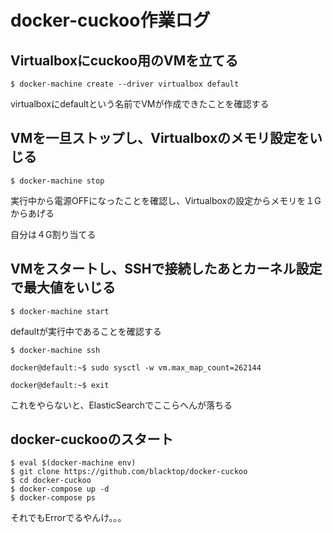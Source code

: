 # docker-cuckoo作業ログ

## Virtualboxにcuckoo用のVMを立てる

```
$ docker-machine create --driver virtualbox default
```

virtualboxにdefaultという名前でVMが作成できたことを確認する


## VMを一旦ストップし、Virtualboxのメモリ設定をいじる

```
$ docker-machine stop
```

実行中から電源OFFになったことを確認し、Virtualboxの設定からメモリを１Gからあげる

自分は４G割り当てる

## VMをスタートし、SSHで接続したあとカーネル設定で最大値をいじる

```
$ docker-machine start
```

defaultが実行中であることを確認する

```
$ docker-machine ssh

docker@default:~$ sudo sysctl -w vm.max_map_count=262144

docker@default:~$ exit
```

これをやらないと、ElasticSearchでここらへんが落ちる

## docker-cuckooのスタート

```
$ eval $(docker-machine env)
$ git clone https://github.com/blacktop/docker-cuckoo
$ cd docker-cuckoo
$ docker-compose up -d
$ docker-compose ps
```

それでもErrorでるやんけ。。。
